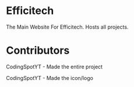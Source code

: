 # Efficitech

The Main Website For Efficitech.
Hosts all projects.

# Contributors

CodingSpotYT - Made the entire project

CodingSpotYT - Made the icon/logo

